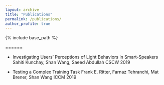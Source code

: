 ```yaml
---
layout: archive
title: "Publications"
permalink: /publications/
author_profile: true
---
```


{% include base_path %}


======
* Investigating Users’ Perceptions of Light Behaviors in Smart-Speakers
  Sahiti Kunchay, Shan Wang, Saeed Abdullah
  CSCW 2019

*	Testing a Complex Training Task
  Frank E. Ritter, Farnaz Tehranchi, Mat Brener, Shan Wang
  ICCM 2019
